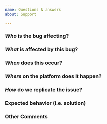 ```yaml
---
name: Questions & answers
about: Support

---
```

### *Who* is the bug affecting?
<!-- Ex. All supervisors, Sally Supervisor, Level 1 CCs -->

### *What* is affected by this bug?
<!-- Ex. supervision, sending messages, texter profiles -->

### *When* does this occur?
<!-- Ex. After ending a conversation, every night at 3pm, when I sign off -->

### *Where* on the platform does it happen?
<!-- Ex. In the a Supervisor chat box, on the conversation profile page, on the two-factor screen -->


### *How* do we replicate the issue?
<!-- Please be specific as possible. Use dashes (-) or numbers (1.) to create a list of steps -->


### Expected behavior (i.e. solution)
<!-- What should have happened? -->


### Other Comments
